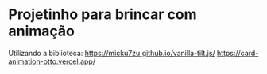 # Projetinho para brincar com animação </br>
Utilizando a biblioteca: https://micku7zu.github.io/vanilla-tilt.js/
https://card-animation-otto.vercel.app/
